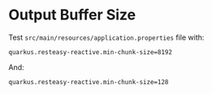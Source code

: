 # Output Buffer Size

Test `src/main/resources/application.properties` file with:

```properties
quarkus.resteasy-reactive.min-chunk-size=8192
```

And:

```properties
quarkus.resteasy-reactive.min-chunk-size=128
```
